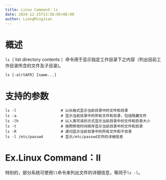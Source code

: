 ```yaml
---
title: Linux Command：ls
date: 2024-12-25T13:58:05+08:00
author: LiangMingJian
---
```


# 概述

`ls`（ list directory contents ）命令用于显示指定工作目录下之内容（列出目前工作目录所含的文件及子目录)。

```
ls [-alrtAFR] [name...]
```

# 支持的参数

```
ls -l                    # 以长格式显示当前目录中的文件和目录  
ls -a                    # 显示当前目录中的所有文件和目录，包括隐藏文件  
ls -lh                   # 以人类可读的方式显示当前目录中的文件和目录大小  
ls -t                    # 按照修改时间排序显示当前目录中的文件和目录  
ls -R                    # 递归显示当前目录中的所有文件和子目录  
ls -l /etc/passwd        # 显示/etc/passwd文件的详细信息
```

# Ex.Linux Command：ll

特别的，部分系统可使用`ll`命令来列出文件的详细信息，等同于`ls -l`。
